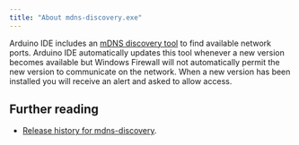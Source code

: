```yaml
---
title: "About mdns-discovery.exe"
---
```


Arduino IDE includes an [mDNS discovery tool](https://github.com/arduino/mdns-discovery) to find available network ports. Arduino IDE automatically updates this tool whenever a new version becomes available but Windows Firewall will not automatically permit the new version to communicate on the network. When a new version has been installed you will receive an alert and asked to allow access.

## Further reading

* [Release history for mdns-discovery](https://github.com/arduino/mdns-discovery/releases).
